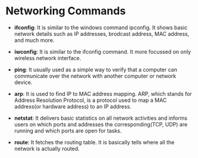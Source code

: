 # Networking Commands

* **ifconfig**: It is similar to the windows command ipconfig. It shows basic network details such as IP addresses, brodcast address, MAC address, and much more.

* **iwconfig**: It is similar to the ifconfig command. It more focussed on only wireless network interface.

* **ping**: It usually used as a simple way to verify that a computer can communicate over the network with another computer or network device.

* **arp**: It is used to find IP to MAC address mapping. ARP, which stands for Address Resolution Protocol, is a protocol used to map a MAC address(or hardware address) to an IP address.

* **netstat**: It delivers basic statistics on all network activities and informs users on which ports and addresses the corresponding(TCP, UDP) are running and which ports are open for tasks.

* **route**: It fetches the routing table. It is basically tells where all the network is actually routed.